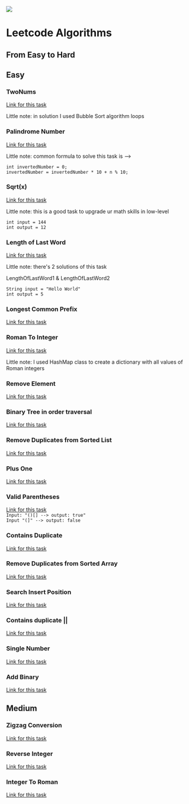<img src="https://pic3.zhimg.com/v2-e1425095196ac03e4c781a42be0cdc26_180x120.jpg">
<h1>Leetcode Algorithms</h1>

<h2>From Easy to Hard</h2>

<h2>Easy</h2>
<h3>TwoNums</h3>
<a href="https://leetcode.com/problems/two-sum/">Link for this task</a>
<p>Little note: in solution I used Bubble Sort algorithm loops</p>

<h3>Palindrome Number</h3>
<a href="https://leetcode.com/problems/palindrome-number/">Link for this task</a>
<p>Little note: common formula to solve this task is --> </p>
<code>int invertedNumber = 0;</code><br>
<code>invertedNumber = invertedNumber * 10 + n % 10;</code>

<h3>Sqrt(x)</h3>
<a href="https://leetcode.com/problems/sqrtx/description/">Link for this task</a>
<p>Little note: this is a good task to upgrade ur math skills in low-level</p>
<code>int input = 144</code><br>
<code>int output = 12</code>

<h3>Length of Last Word</h3>
<a href="https://leetcode.com/problems/length-of-last-word/description/">Link for this task</a>
<p>Little note: there's 2 solutions of this task</p>
<p>LengthOfLastWord1 & LengthOfLastWord2</p>
<code>String input = "Hello World"</code><br>
<code>int output = 5</code>

<h3>Longest Common Prefix</h3>
<a href="https://leetcode.com/problems/longest-common-prefix/">Link for this task</a>

<h3>Roman To Integer</h3>
<a href="https://leetcode.com/problems/roman-to-integer/description/">Link for this task</a>
<p>Little note: I used HashMap class to create a dictionary with all values of Roman integers</p>

<h3>Remove Element</h3>
<a href="https://leetcode.com/problems/remove-element/">Link for this task</a>

<h3>Binary Tree in order traversal</h3>
<a href="https://leetcode.com/problems/binary-tree-inorder-traversal/description/">Link for this task</a>

<h3>Remove Duplicates from Sorted List</h3>
<a href="https://leetcode.com/problems/remove-duplicates-from-sorted-list/description/">Link for this task</a>

<h3>Plus One</h3>
<a href="https://leetcode.com/problems/plus-one/description/">Link for this task</a>

<h3>Valid Parentheses</h3>
<a href="https://leetcode.com/problems/valid-parentheses/description/">Link for this task</a><br>
<code>Input: "()[] --> output: true"</code><br>
<code>Input "(]" --> output: false</code>

<h3>Contains Duplicate</h3>
<a href="https://leetcode.com/problems/contains-duplicate/description/">Link for this task</a>

<h3>Remove Duplicates from Sorted Array</h3>
<a href="https://leetcode.com/problems/remove-duplicates-from-sorted-array/description/">Link for this task</a>

<h3>Search Insert Position</h3>
<a href="https://leetcode.com/problems/search-insert-position/">Link for this task</a>

<h3>Contains duplicate ||</h3>
<a href="https://leetcode.com/problems/contains-duplicate-ii/description/">Link for this task</a>

<h3>Single Number</h3>
<a href="https://leetcode.com/problems/single-number/">Link for this task</a>

<h3>Add Binary</h3>
<a href="https://leetcode.com/problems/add-binary/description/">Link for this task</a>


<h2>Medium</h2>
<h3>Zigzag Conversion</h3>
<a href="https://leetcode.com/problems/zigzag-conversion/">Link for this task</a>

<h3>Reverse Integer</h3>
<a href="https://leetcode.com/problems/reverse-integer/description/">Link for this task</a>

<h3>Integer To Roman</h3>
<a href="https://leetcode.com/problems/integer-to-roman/description/">Link for this task</a>

